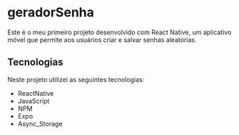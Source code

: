 # geradorSenha

Este é o meu primeiro projeto desenvolvido com React Native, um aplicativo móvel que permite aos usuários criar e salvar senhas aleatórias.

## Tecnologias

Neste projeto utilizei as seguintes tecnologias:

* ReactNative
* JavaScript
* NPM
* Expo
* Async_Storage

